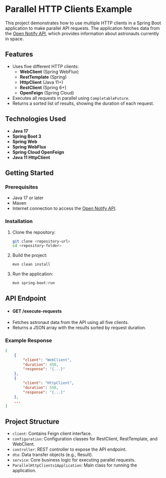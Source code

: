 # Parallel HTTP Clients Example

This project demonstrates how to use multiple HTTP clients in a Spring Boot application to make parallel API requests. The application fetches data from the [Open Notify API](http://api.open-notify.org/astros.json), which provides information about astronauts currently in space.

## Features

- Uses five different HTTP clients:
    - **WebClient** (Spring WebFlux)
    - **RestTemplate** (Spring)
    - **HttpClient** (Java 11+)
    - **RestClient** (Spring 6+)
    - **OpenFeign** (Spring Cloud)
- Executes all requests in parallel using `CompletableFuture`.
- Returns a sorted list of results, showing the duration of each request.

## Technologies Used

- **Java 17**
- **Spring Boot 3**
- **Spring Web**
- **Spring WebFlux**
- **Spring Cloud OpenFeign**
- **Java 11 HttpClient**

## Getting Started

### Prerequisites

- Java 17 or later
- Maven
- Internet connection to access the [Open Notify API](http://api.open-notify.org/astros.json).

### Installation

1. Clone the repository:
   ```bash
   git clone <repository-url>
   cd <repository-folder>
   
2. Build the project:
   ```bash
   mvn clean install
   
3. Run the application:
   ```bash
   mvn spring-boot:run
   
## API Endpoint

- #### GET /execute-requests
- Fetches astronaut data from the API using all five clients.
- Returns a JSON array with the results sorted by request duration.

### Example Response

```json
[
    {
        "client": "WebClient",
        "duration": 450,
        "response": "{...}"
    },
    {
        "client": "HttpClient",
        "duration": 550,
        "response": "{...}"
    },
    ...
] 
```

## Project Structure
- `client`: Contains Feign client interface.
- `configuration`: Configuration classes for RestClient, RestTemplate, and WebClient.
- `controller`: REST controller to expose the API endpoint.
- `dto`: Data transfer objects (e.g., Result).
- `service`: Core business logic for executing parallel requests.
- `ParallelHttpClients1Application`: Main class for running the application.